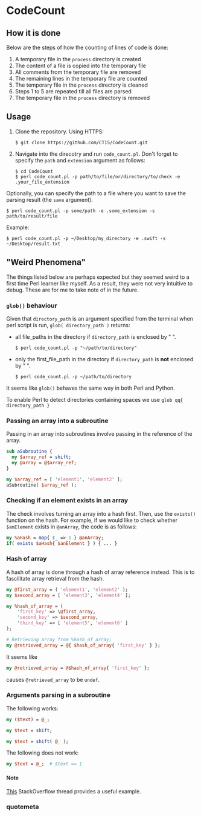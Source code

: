 # CodeCount

## How it is done

Below are the steps of how the counting of lines of code is done:
  1. A temporary file in the `process` directory is created
  2. The content of a file is copied into the temporary file
  3. All comments from the temporary file are removed
  4. The remaining lines in the temporary file are counted
  5. The temporary file in the `process` directory is cleaned
  6. Steps 1 to 5 are repeated till all files are parsed
  7. The temporary file in the `process` directory is removed

## Usage

1. Clone the repository. Using HTTPS:
    ```shell
    $ git clone https://github.com/CT15/CodeCount.git
    ```
2. Navigate into the direcotry and run `code_count.pl`.
   Don't forget to specify the `path` and `extension` argument as follows:
    ```shell
    $ cd CodeCount
    $ perl code_count.pl -p path/to/file/or/directory/to/check -e .your_file_extension
    ```
    
Optionally, you can specify the path to a file where you want to save the parsing result (the `save` argument).
```shell
$ perl code_count.pl -p some/path -e .some_extension -s path/to/result/file
```

Example:
```shell
$ perl code_count.pl -p ~/Desktop/my_directory -e .swift -s ~/Desktop/result.txt
```

## "Weird Phenomena"

The things listed below are perhaps expected but they seemed weird to a first time Perl learner like myself.
As a result, they were not very intuitive to debug. These are for me to take note of in the future.

### `glob()` behaviour

Given that `directory_path` is an argument specified from the terminal when perl script is run, 
`glob( directory_path )` returns:
* all file_paths in the directory if `directory_path` is enclosed by " ".
  ```shell
  $ perl code_count.pl -p "~/path/to/directory"
  ```
* only the first_file_path in the directory if `directory_path` is **not** enclosed by " ".
  ```shell
  $ perl code_count.pl -p ~/path/to/directory
  ```

It seems like `glob()` behaves the same way in both Perl and Python. 

To enable Perl to detect directories containing spaces we use `glob qq{ directory_path }`

### Passing an array into a subroutine

Passing in an array into subroutines involve passing in the reference of the array.
``` perl
sub aSubroutine {
  my $array_ref = shift;
  my @array = @$array_ref;
}

my $array_ref = [ 'element1', 'element2' ];
aSubroutine( $array_ref );
```

### Checking if an element exists in an array

The check involves turning an array into a hash first. Then, use the `exists()` function on the hash.
For example, if we would like to check whether `$anElement` exists in `@anArray`, the code is as follows:
```perl
my %aHash = map{ $_ => 1 } @anArray;
if( exists $aHash{ $anElement } ) { ... }
```

### Hash of array

A hash of array is done through a hash of array reference instead. This is to fascilitate array retrieval from the hash.
```perl
my @first_array = ( 'element1', 'element2' );
my $second_array = [ 'element3', 'element4' ];

my %hash_of_array = (
    'first_key' => \@first_array,
    'second_key' => $second_array,
    'third_key' => [ 'element5', 'element6' ]
);

# Retrieving array from %hash_of_array;
my @retrieved_array = @{ $hash_of_array{ 'first_key' } };
```

It seems like
```perl
my @retrieved_array = @$hash_of_array{ 'first_key' };
```
causes `@retrieved_array` to be `undef`.

### Arguments parsing in a subroutine

The following works:
```perl 
my ($text) = @_; 
```
``` perl
my $text = shift;
```
```perl
my $text = shift( @_ );
```

The following does not work:
```perl
my $text = @_;  # $text == 1
```

#### Note

[This](https://stackoverflow.com/questions/10031455/using-my-with-parentheses-and-only-one-variable) StackOverflow thread provides a useful example.

### quotemeta


